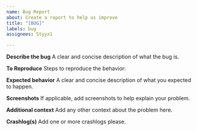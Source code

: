 ```yaml
---
name: Bug Report
about: Create a report to help us improve
title: "[BUG]"
labels: bug
assignees: Styyx1

---
```


**Describe the bug**
A clear and concise description of what the bug is.

**To Reproduce**
Steps to reproduce the behavior:

**Expected behavior**
A clear and concise description of what you expected to happen.

**Screenshots**
If applicable, add screenshots to help explain your problem.


**Additional context**
Add any other context about the problem here.

**Crashlog(s)**
Add one or more crashlogs please.
